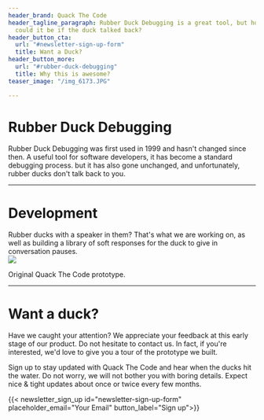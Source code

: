 ```yaml
---
header_brand: Quack The Code
header_tagline_paragraph: Rubber Duck Debugging is a great tool, but how much better
  could it be if the duck talked back?
header_button_cta:
  url: "#newsletter-sign-up-form"
  title: Want a Duck?
header_button_more:
  url: "#rubber-duck-debugging"
  title: Why this is awesome?
teaser_image: "/img_6173.JPG"

---
```

# Rubber Duck Debugging

Rubber Duck Debugging was first used in 1999 and hasn't changed since then. A useful tool for software developers, it has become a standard debugging process. but it has also gone unchanged, and unfortunately, rubber ducks don't talk back to you.

***

# Development

Rubber ducks with a speaker in them? That's what we are working on, as well as building a library of soft responses for the duck to give in conversation pauses.  
![](/img_6204.JPG)

Original Quack The Code prototype.

***

# Want a duck?

Have we caught your attention? We appreciate your feedback at this early stage of our product. Do not hesitate to contact us. In fact, if you're interested, we'd love to give you a tour of the prototype we built.

Sign up to stay updated with Quack The Code and hear when the ducks hit the water. Do not worry, we will not bother you with boring details. Expect nice & tight updates about once or twice every few months.

{{< newsletter_sign_up id="newsletter-sign-up-form" placeholder_email="Your Email" button_label="Sign up">}}